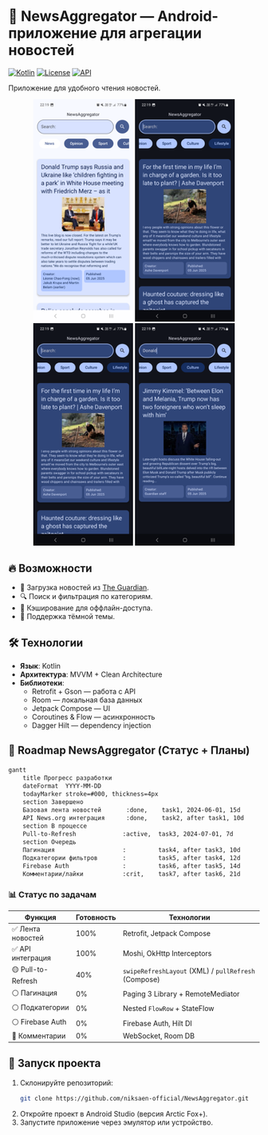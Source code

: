 # 📰 NewsAggregator — Android-приложение для агрегации новостей  

[![Kotlin](https://img.shields.io/badge/Kotlin-1.9.0-blue.svg)](https://kotlinlang.org)
[![License](https://img.shields.io/badge/License-MIT-green.svg)](https://opensource.org/licenses/MIT)
[![API](https://img.shields.io/badge/API-21%2B-brightgreen)](https://android-arsenal.com/api?level=21)

Приложение для удобного чтения новостей.  

<p align="center">
  <img src="previews/screenshot_1.png" width="200">
  <img src="previews/screenshot_2.png" width="200">
  <img src="previews/screenshot_2.png" width="200">
  <img src="previews/screenshot_3.png" width="200">
</p>

## 🔥 Возможности  
- 📡 Загрузка новостей из [The Guardian](https://www.theguardian.com/).  
- 🔍 Поиск и фильтрация по категориям.  
- 💾 Кэширование для оффлайн-доступа.  
- 🌙 Поддержка тёмной темы.  

## 🛠 Технологии  
- **Язык**: Kotlin  
- **Архитектура**: MVVM + Clean Architecture  
- **Библиотеки**:  
  - Retrofit + Gson — работа с API  
  - Room — локальная база данных  
  - Jetpack Compose — UI  
  - Coroutines & Flow — асинхронность  
  - Dagger Hilt — dependency injection  

## 🚀 Roadmap NewsAggregator (Статус + Планы)

```mermaid
gantt
    title Прогресс разработки
    dateFormat  YYYY-MM-DD
    todayMarker stroke=#000, thickness=4px
    section Завершено
    Базовая лента новостей       :done,    task1, 2024-06-01, 15d
    API News.org интеграция      :done,    task2, after task1, 10d
    section В процессе
    Pull-to-Refresh             :active,  task3, 2024-07-01, 7d
    section Очередь
    Пагинация                   :         task4, after task3, 10d
    Подкатегории фильтров       :         task5, after task4, 12d
    Firebase Auth               :         task6, after task5, 14d
    Комментарии/лайки           :crit,    task7, after task6, 21d
```

### 📊 Статус по задачам

| Функция               | Готовность | Технологии                          |
|-----------------------|------------|-------------------------------------|
| ✅ Лента новостей      | 100%       | Retrofit, Jetpack Compose           |
| ✅ API интеграция      | 100%       | Moshi, OkHttp Interceptors          |
| 🟡 Pull-to-Refresh    | 40%        | `swipeRefreshLayout` (XML) / `pullRefresh` (Compose) |
| ⚪️ Пагинация          | 0%         | Paging 3 Library + RemoteMediator   |
| ⚪️ Подкатегории       | 0%         | Nested `FlowRow` + StateFlow        |
| ⚪️ Firebase Auth      | 0%         | Firebase Auth, Hilt DI              |
| 🔴 Комментарии        | 0%         | WebSocket, Room DB                  |

## 🚀 Запуск проекта  
1. Склонируйте репозиторий:  
   ```bash
   git clone https://github.com/niksaen-official/NewsAggregator.git
2. Откройте проект в Android Studio (версия Arctic Fox+).
3. Запустите приложение через эмулятор или устройство.
